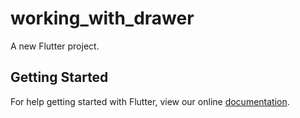 # working_with_drawer

A new Flutter project.

## Getting Started

For help getting started with Flutter, view our online
[documentation](https://flutter.io/).
